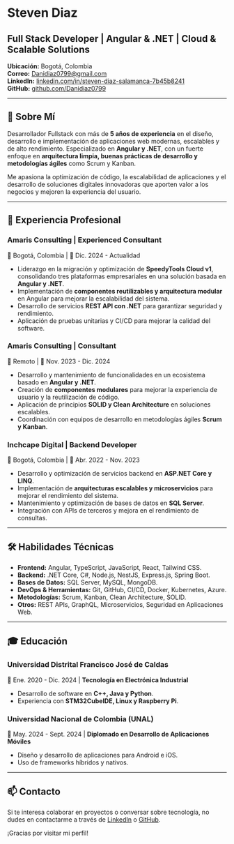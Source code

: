 # Steven Diaz

## Full Stack Developer | Angular & .NET | Cloud & Scalable Solutions  

**Ubicación:** Bogotá, Colombia  
**Correo:** [Danidiaz0799@gmail.com](mailto:Danidiaz0799@gmail.com)  
**LinkedIn:** [linkedin.com/in/steven-diaz-salamanca-7b45b8241](https://www.linkedin.com/in/steven-diaz-salamanca-7b45b8241/)  
**GitHub:** [github.com/Danidiaz0799](https://github.com/Danidiaz0799)  

---

## 📌 Sobre Mí  

Desarrollador Fullstack con más de **5 años de experiencia** en el diseño, desarrollo e implementación de aplicaciones web modernas, escalables y de alto rendimiento. Especializado en **Angular y .NET**, con un fuerte enfoque en **arquitectura limpia, buenas prácticas de desarrollo y metodologías ágiles** como Scrum y Kanban.  

Me apasiona la optimización de código, la escalabilidad de aplicaciones y el desarrollo de soluciones digitales innovadoras que aporten valor a los negocios y mejoren la experiencia del usuario.  

---

## 💼 Experiencia Profesional  

### **Amaris Consulting | Experienced Consultant**  
📍 Bogotá, Colombia | 📅 Dic. 2024 - Actualidad  
- Liderazgo en la migración y optimización de **SpeedyTools Cloud v1**, consolidando tres plataformas empresariales en una solución basada en **Angular y .NET**.  
- Implementación de **componentes reutilizables y arquitectura modular** en Angular para mejorar la escalabilidad del sistema.  
- Desarrollo de servicios **REST API con .NET** para garantizar seguridad y rendimiento.  
- Aplicación de pruebas unitarias y CI/CD para mejorar la calidad del software.  

### **Amaris Consulting | Consultant**  
📍 Remoto | 📅 Nov. 2023 - Dic. 2024  
- Desarrollo y mantenimiento de funcionalidades en un ecosistema basado en **Angular y .NET**.  
- Creación de **componentes modulares** para mejorar la experiencia de usuario y la reutilización de código.  
- Aplicación de principios **SOLID y Clean Architecture** en soluciones escalables.  
- Coordinación con equipos de desarrollo en metodologías ágiles **Scrum y Kanban**.  

### **Inchcape Digital | Backend Developer**  
📍 Bogotá, Colombia | 📅 Abr. 2022 - Nov. 2023  
- Desarrollo y optimización de servicios backend en **ASP.NET Core y LINQ**.  
- Implementación de **arquitecturas escalables y microservicios** para mejorar el rendimiento del sistema.  
- Mantenimiento y optimización de bases de datos en **SQL Server**.  
- Integración con APIs de terceros y mejora en el rendimiento de consultas.  

---

## 🛠️ Habilidades Técnicas  

- **Frontend:** Angular, TypeScript, JavaScript, React, Tailwind CSS.  
- **Backend:** .NET Core, C#, Node.js, NestJS, Express.js, Spring Boot.  
- **Bases de Datos:** SQL Server, MySQL, MongoDB.  
- **DevOps & Herramientas:** Git, GitHub, CI/CD, Docker, Kubernetes, Azure.  
- **Metodologías:** Scrum, Kanban, Clean Architecture, SOLID.  
- **Otros:** REST APIs, GraphQL, Microservicios, Seguridad en Aplicaciones Web.  

---

## 🎓 Educación  

### **Universidad Distrital Francisco José de Caldas**  
📅 Ene. 2020 - Dic. 2024 | **Tecnología en Electrónica Industrial**  
- Desarrollo de software en **C++, Java y Python**.  
- Experiencia con **STM32CubeIDE, Linux y Raspberry Pi**.  

### **Universidad Nacional de Colombia (UNAL)**  
📅 May. 2024 - Sept. 2024 | **Diplomado en Desarrollo de Aplicaciones Móviles**  
- Diseño y desarrollo de aplicaciones para Android e iOS.  
- Uso de frameworks híbridos y nativos.  

---

## 📫 Contacto  

Si te interesa colaborar en proyectos o conversar sobre tecnología, no dudes en contactarme a través de [LinkedIn](https://www.linkedin.com/in/steven-diaz-salamanca-7b45b8241/) o [GitHub](https://github.com/Danidiaz0799).  

¡Gracias por visitar mi perfil!  

